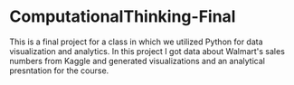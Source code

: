 # ComputationalThinking-Final
This is a final project for a class in which we utilized Python for data visualization and analytics. In this project I got data about Walmart's sales numbers from Kaggle and generated visualizations and an analytical presntation for the course.
